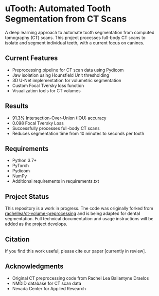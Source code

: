 # uTooth: Automated Tooth Segmentation from CT Scans

A deep learning approach to automate tooth segmentation from computed tomography (CT) scans. This project processes full-body CT scans to isolate and segment individual teeth, with a current focus on canines.

## Current Features
* Preprocessing pipeline for CT scan data using Pydicom
* Jaw isolation using Hounsfield Unit thresholding
* 3D U-Net implementation for volumetric segmentation
* Custom Focal Tversky loss function
* Visualization tools for CT volumes

## Results
* 91.3% Intersection-Over-Union (IOU) accuracy
* 0.098 Focal Tversky Loss
* Successfully processes full-body CT scans
* Reduces segmentation time from 10 minutes to seconds per tooth

## Requirements
* Python 3.7+
* PyTorch
* Pydicom
* NumPy
* Additional requirements in requirements.txt

## Project Status
This repository is a work in progress. The code was originally forked from [rachellea/ct-volume-preprocessing](https://github.com/rachellea/ct-volume-preprocessing) and is being adapted for dental segmentation. Full technical documentation and usage instructions will be added as the project develops.

## Citation
If you find this work useful, please cite our paper [currently in review].

## Acknowledgments
* Original CT preprocessing code from Rachel Lea Ballantyne Draelos
* NMDID database for CT scan data
* Nevada Center for Applied Research
